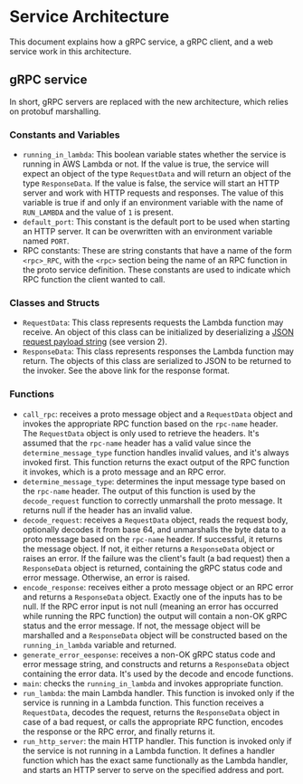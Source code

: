 # Service Architecture

This document explains how a gRPC service, a gRPC client, and a web service work in this architecture.

## gRPC service

In short, gRPC servers are replaced with the new architecture, which relies on protobuf marshalling.

### Constants and Variables

- `running_in_lambda`: This boolean variable states whether the service is running in AWS Lambda or not. If the value is
  true, the service will expect an object of the type `RequestData` and will return an object of the
  type `ResponseData`. If the value is false, the service will start an HTTP server and work with HTTP requests and
  responses. The value of this variable is true if and only if an environment variable with the name of `RUN_LAMBDA` and
  the value of `1` is present.
- `default_port`: This constant is the default port to be used when starting an HTTP server. It can be overwritten with
  an environment variable named `PORT`.
- RPC constants: These are string constants that have a name of the form `<rpc>_RPC`, with the `<rpc>` section being the
  name of an RPC function in the proto service definition. These constants are used to indicate which RPC function the
  client wanted to call.

### Classes and Structs

- `RequestData`: This class represents requests the Lambda function may receive. An object of this class can be
  initialized by deserializing
  a [JSON request payload string](https://docs.aws.amazon.com/apigateway/latest/developerguide/http-api-develop-integrations-lambda.html)
  (see version 2).
- `ResponseData`: This class represents responses the Lambda function may return. The objects of this class are
  serialized to JSON to be returned to the invoker. See the above link for the response format.

### Functions

- `call_rpc`: receives a proto message object and a `RequestData` object and invokes the appropriate RPC function based
  on the `rpc-name` header. The `RequestData` object is only used to retrieve the headers. It's assumed that
  the `rpc-name` header has a valid value since the `determine_message_type` function handles invalid values, and it's
  always invoked first. This function returns the exact output of the RPC function it invokes, which is a proto message
  and an RPC error.
- `determine_message_type`: determines the input message type based on the `rpc-name` header. The output of this
  function is used by the `decode_request` function to correctly unmarshall the proto message. It returns null if the
  header has an invalid value.
- `decode_request`: receives a `RequestData` object, reads the request body, optionally decodes it from base 64, and
  unmarshalls the byte data to a proto message based on the `rpc-name` header. If successful, it returns the message
  object. If not, it either returns a `ResponseData` object or raises an error. If the failure was the client's fault (a
  bad request) then a `ResponseData` object is returned, containing the gRPC status code and error message. Otherwise,
  an error is raised.
- `encode_response`: receives either a proto message object or an RPC error and returns a `ResponseData` object. Exactly
  one of the inputs has to be null. If the RPC error input is not null (meaning an error has occurred while running the
  RPC function) the output will contain a non-OK gRPC status and the error message. If not, the message object will be
  marshalled and a `ResponseData` object will be constructed based on the `running_in_lambda` variable and returned.
- `generate_error_eesponse`: receives a non-OK gRPC status code and error message string, and constructs and returns
  a `ResponseData` object containing the error data. It's used by the decode and encode functions.
- `main`: checks the `running_in_lambda` and invokes appropriate function.
- `run_lambda`: the main Lambda handler. This function is invoked only if the service is running in a Lambda function.
  This function receives a `RequestData`, decodes the request, returns the `ResponseData` object in case of a bad
  request, or calls the appropriate RPC function, encodes the response or the RPC error, and finally returns it.
- `run_http_server`: the main HTTP handler. This function is invoked only if the service is not running in a Lambda
  function. It defines a handler function which has the exact same functionally as the Lambda handler, and starts an
  HTTP server to serve on the specified address and port.
